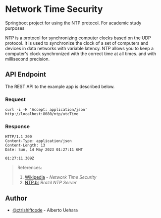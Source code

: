 
# Network Time Security

Springboot project for using the NTP protocol. For academic study purposes

NTP is a protocol for synchronizing computer clocks based on the UDP protocol.
It is used to synchronize the clock of a set of computers and devices in data networks with
variable latency. NTP allows you to keep a computer's clock synchronized with the correct time at all times.
and with millisecond precision. 

## API Endpoint
The REST API to the example app is described below. 

### Request

```
curl -i -H 'Accept: application/json' http://localhost:8080/ntp/utcTime
```
### Response

```
HTTP/1.1 200
Content-Type: application/json
Content-Length: 13
Date: Sun, 14 May 2023 01:27:11 GMT

01:27:11.309Z
```

> References: <br>
> 1. [Wikipedia](https://pt.wikipedia.org/wiki/Network_Time_Protocol) - _Network Time Security_
> 2. [NTP.br](https://ntp.br/) _Brazil NTP Server_ 


## Author
- [@ctrlshiftcode](https://www.github.com/ctrlshiftcode) - Alberto Uehara
